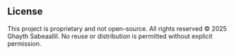 ## License

This project is proprietary and not open-source. All rights reserved © 2025 Ghayth Sabeaallil. No reuse or distribution is permitted without explicit permission.
